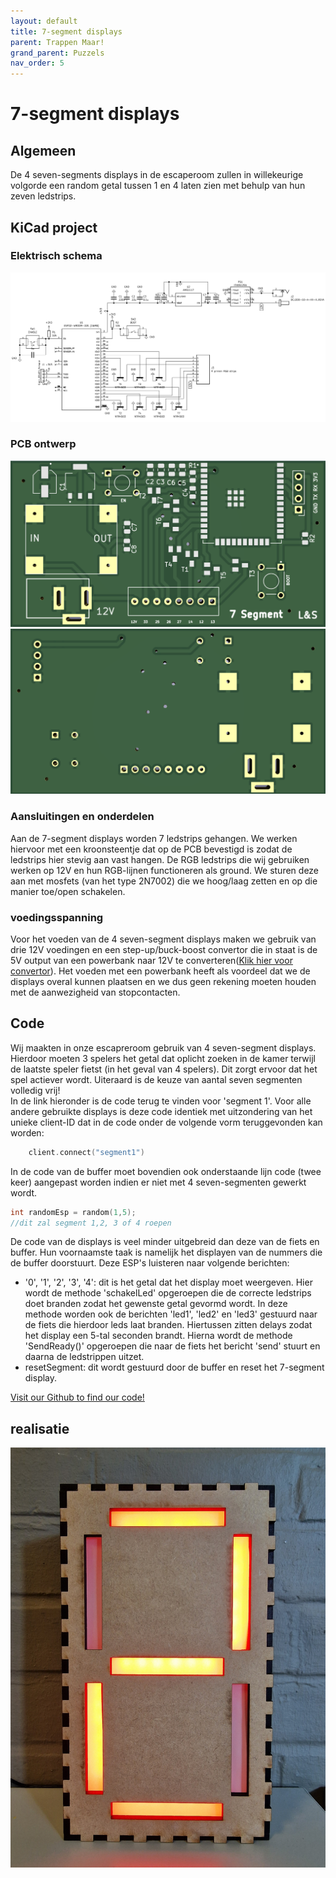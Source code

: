 ```yaml
---
layout: default
title: 7-segment displays
parent: Trappen Maar!
grand_parent: Puzzels
nav_order: 5
---
```

# 7-segment displays
## Algemeen
De 4 seven-segments displays in de escaperoom zullen in willekeurige volgorde een random getal tussen 1 en 4 laten zien met behulp van hun zeven ledstrips. 

## KiCad project
### Elektrisch schema
![](2022-05-13-21-30-33.png)
### PCB ontwerp
![](2022-05-13-21-30-54.png)
![](2022-05-13-21-31-06.png)
### Aansluitingen en onderdelen
Aan de 7-segment displays worden 7 ledstrips gehangen. We werken hiervoor met een kroonsteentje dat op de PCB bevestigd is zodat de ledstrips hier stevig aan vast hangen. De RGB ledstrips die wij gebruiken werken op 12V en hun RGB-lijnen functioneren als ground. We sturen deze aan met mosfets (van het type 2N7002) die we hoog/laag zetten en op die manier toe/open schakelen. 
### voedingsspanning
Voor het voeden van de 4 seven-segment displays maken we gebruik van drie 12V voedingen en een step-up/buck-boost convertor die in staat is de 5V output van een powerbank naar 12V te converteren([Klik hier voor convertor](https://www.tinytronics.nl/shop/nl/power/spanningsconverters/buck-boost-(step-up-down)-converters/usb-verstelbare-dc-dc-converter-3w-met-spanningsmeter)). Het voeden met een powerbank heeft als voordeel dat we de displays overal kunnen plaatsen en we dus geen rekening moeten houden met de aanwezigheid van stopcontacten.
## Code
Wij maakten in onze escapreroom gebruik van 4 seven-segment displays. Hierdoor moeten 3 spelers het getal dat oplicht zoeken in de kamer terwijl de laatste speler fietst (in het geval van 4 spelers). Dit zorgt ervoor dat het spel actiever wordt. Uiteraard is de keuze van aantal seven segmenten volledig vrij!   
In de link hieronder is de code terug te vinden voor 'segment 1'. Voor alle andere gebruikte displays is deze code identiek met uitzondering van het unieke client-ID dat in de code onder de volgende vorm teruggevonden kan worden:
```c
    client.connect("segment1")
```
In de code van de buffer moet bovendien ook onderstaande lijn code (twee keer) aangepast worden indien er niet met 4 seven-segmenten gewerkt wordt.
```c
int randomEsp = random(1,5); 
//dit zal segment 1,2, 3 of 4 roepen
```
De code van de displays is veel minder uitgebreid dan deze van de fiets en buffer. Hun voornaamste taak is namelijk het displayen van de nummers die de buffer doorstuurt. Deze ESP's luisteren naar volgende berichten: 

* '0', '1', '2', '3', '4': dit is het getal dat het display moet weergeven. Hier wordt de methode 'schakelLed' opgeroepen die de correcte ledstrips doet branden zodat het gewenste getal gevormd wordt. In deze methode worden ook de berichten 'led1', 'led2' en 'led3' gestuurd naar de fiets die hierdoor leds laat branden. Hiertussen zitten delays zodat het display een 5-tal seconden brandt. Hierna wordt de methode 'SendReady()' opgeroepen die naar de fiets het bericht 'send' stuurt en daarna de ledstrippen uitzet.
* resetSegment: dit wordt gestuurd door de buffer en reset het 7-segment display. 



[Visit our Github to find our code!](https://github.com/PLAN-IT-B/BachelorProefTrappenMaar/tree/main/Volledige%20en%20werkende%20code/7-segment%20displays/Segment1)

## realisatie
![](7segment.jpg)